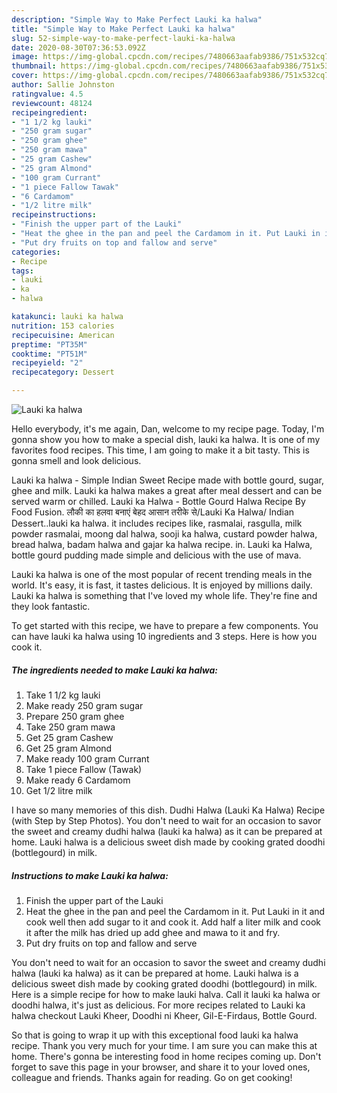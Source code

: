 ```yaml
---
description: "Simple Way to Make Perfect Lauki ka halwa"
title: "Simple Way to Make Perfect Lauki ka halwa"
slug: 52-simple-way-to-make-perfect-lauki-ka-halwa
date: 2020-08-30T07:36:53.092Z
image: https://img-global.cpcdn.com/recipes/7480663aafab9386/751x532cq70/lauki-ka-halwa-recipe-main-photo.jpg
thumbnail: https://img-global.cpcdn.com/recipes/7480663aafab9386/751x532cq70/lauki-ka-halwa-recipe-main-photo.jpg
cover: https://img-global.cpcdn.com/recipes/7480663aafab9386/751x532cq70/lauki-ka-halwa-recipe-main-photo.jpg
author: Sallie Johnston
ratingvalue: 4.5
reviewcount: 48124
recipeingredient:
- "1 1/2 kg lauki"
- "250 gram sugar"
- "250 gram ghee"
- "250 gram mawa"
- "25 gram Cashew"
- "25 gram Almond"
- "100 gram Currant"
- "1 piece Fallow Tawak"
- "6 Cardamom"
- "1/2 litre milk"
recipeinstructions:
- "Finish the upper part of the Lauki"
- "Heat the ghee in the pan and peel the Cardamom in it. Put Lauki in it and cook well then add sugar to it and cook it. Add half a liter milk and cook it after the milk has dried up add ghee and mawa to it and fry."
- "Put dry fruits on top and fallow and serve"
categories:
- Recipe
tags:
- lauki
- ka
- halwa

katakunci: lauki ka halwa 
nutrition: 153 calories
recipecuisine: American
preptime: "PT35M"
cooktime: "PT51M"
recipeyield: "2"
recipecategory: Dessert

---
```



![Lauki ka halwa](https://img-global.cpcdn.com/recipes/7480663aafab9386/751x532cq70/lauki-ka-halwa-recipe-main-photo.jpg)

Hello everybody, it's me again, Dan, welcome to my recipe page. Today, I'm gonna show you how to make a special dish, lauki ka halwa. It is one of my favorites food recipes. This time, I am going to make it a bit tasty. This is gonna smell and look delicious.

Lauki ka halwa - Simple Indian Sweet Recipe made with bottle gourd, sugar, ghee and milk. Lauki ka halwa makes a great after meal dessert and can be served warm or chilled. Lauki ka Halwa - Bottle Gourd Halwa Recipe By Food Fusion. लौकी का हलवा बनाएं बेहद आसान तरीके से/Lauki Ka Halwa/ Indian Dessert..lauki ka halwa. it includes recipes like, rasmalai, rasgulla, milk powder rasmalai, moong dal halwa, sooji ka halwa, custard powder halwa, bread halwa, badam halwa and gajar ka halwa recipe. in. Lauki ka Halwa, bottle gourd pudding made simple and delicious with the use of mava.

Lauki ka halwa is one of the most popular of recent trending meals in the world. It's easy, it is fast, it tastes delicious. It is enjoyed by millions daily. Lauki ka halwa is something that I've loved my whole life. They're fine and they look fantastic.


To get started with this recipe, we have to prepare a few components. You can have lauki ka halwa using 10 ingredients and 3 steps. Here is how you cook it.

<!--inarticleads1-->

##### The ingredients needed to make Lauki ka halwa:

1. Take 1 1/2 kg lauki
1. Make ready 250 gram sugar
1. Prepare 250 gram ghee
1. Take 250 gram mawa
1. Get 25 gram Cashew
1. Get 25 gram Almond
1. Make ready 100 gram Currant
1. Take 1 piece Fallow (Tawak)
1. Make ready 6 Cardamom
1. Get 1/2 litre milk


I have so many memories of this dish. Dudhi Halwa (Lauki Ka Halwa) Recipe (with Step by Step Photos). You don&#39;t need to wait for an occasion to savor the sweet and creamy dudhi halwa (lauki ka halwa) as it can be prepared at home. Lauki halwa is a delicious sweet dish made by cooking grated doodhi (bottlegourd) in milk. 

<!--inarticleads2-->

##### Instructions to make Lauki ka halwa:

1. Finish the upper part of the Lauki
1. Heat the ghee in the pan and peel the Cardamom in it. Put Lauki in it and cook well then add sugar to it and cook it. Add half a liter milk and cook it after the milk has dried up add ghee and mawa to it and fry.
1. Put dry fruits on top and fallow and serve


You don&#39;t need to wait for an occasion to savor the sweet and creamy dudhi halwa (lauki ka halwa) as it can be prepared at home. Lauki halwa is a delicious sweet dish made by cooking grated doodhi (bottlegourd) in milk. Here is a simple recipe for how to make lauki halva. Call it lauki ka halwa or doodhi halwa, it&#39;s just as delicious. For more recipes related to Lauki ka halwa checkout Lauki Kheer, Doodhi ni Kheer, Gil-E-Firdaus, Bottle Gourd. 

So that is going to wrap it up with this exceptional food lauki ka halwa recipe. Thank you very much for your time. I am sure you can make this at home. There's gonna be interesting food in home recipes coming up. Don't forget to save this page in your browser, and share it to your loved ones, colleague and friends. Thanks again for reading. Go on get cooking!
